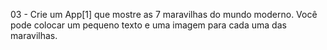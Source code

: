 03 - Crie um App[1] que mostre as 7 maravilhas do mundo moderno. Você pode colocar um pequeno texto e uma imagem para cada uma das maravilhas.